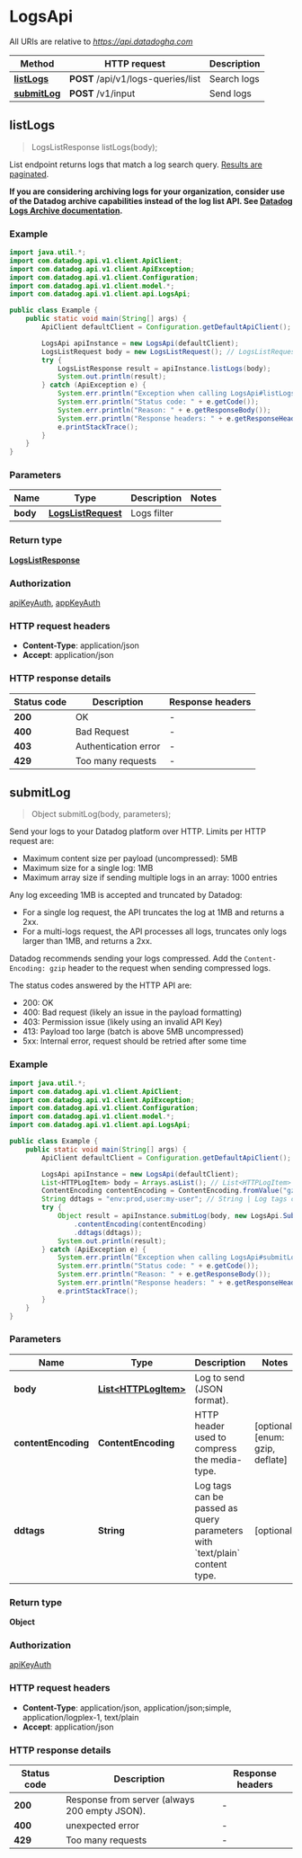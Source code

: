 # LogsApi

All URIs are relative to *https://api.datadoghq.com*

| Method                                | HTTP request                       | Description |
| ------------------------------------- | ---------------------------------- | ----------- |
| [**listLogs**](LogsApi.md#listLogs)   | **POST** /api/v1/logs-queries/list | Search logs |
| [**submitLog**](LogsApi.md#submitLog) | **POST** /v1/input                 | Send logs   |

## listLogs

> LogsListResponse listLogs(body);

List endpoint returns logs that match a log search query.
[Results are paginated][1].

**If you are considering archiving logs for your organization,
consider use of the Datadog archive capabilities instead of the log list API.
See [Datadog Logs Archive documentation][2].**

[1]: /logs/guide/collect-multiple-logs-with-pagination
[2]: https://docs.datadoghq.com/logs/archives

### Example

```java
import java.util.*;
import com.datadog.api.v1.client.ApiClient;
import com.datadog.api.v1.client.ApiException;
import com.datadog.api.v1.client.Configuration;
import com.datadog.api.v1.client.model.*;
import com.datadog.api.v1.client.api.LogsApi;

public class Example {
    public static void main(String[] args) {
        ApiClient defaultClient = Configuration.getDefaultApiClient();

        LogsApi apiInstance = new LogsApi(defaultClient);
        LogsListRequest body = new LogsListRequest(); // LogsListRequest | Logs filter
        try {
            LogsListResponse result = apiInstance.listLogs(body);
            System.out.println(result);
        } catch (ApiException e) {
            System.err.println("Exception when calling LogsApi#listLogs");
            System.err.println("Status code: " + e.getCode());
            System.err.println("Reason: " + e.getResponseBody());
            System.err.println("Response headers: " + e.getResponseHeaders());
            e.printStackTrace();
        }
    }
}
```

### Parameters

| Name     | Type                                      | Description | Notes |
| -------- | ----------------------------------------- | ----------- | ----- |
| **body** | [**LogsListRequest**](LogsListRequest.md) | Logs filter |

### Return type

[**LogsListResponse**](LogsListResponse.md)

### Authorization

[apiKeyAuth](README.md#apiKeyAuth), [appKeyAuth](README.md#appKeyAuth)

### HTTP request headers

- **Content-Type**: application/json
- **Accept**: application/json

### HTTP response details

| Status code | Description          | Response headers |
| ----------- | -------------------- | ---------------- |
| **200**     | OK                   | -                |
| **400**     | Bad Request          | -                |
| **403**     | Authentication error | -                |
| **429**     | Too many requests    | -                |

## submitLog

> Object submitLog(body, parameters);

Send your logs to your Datadog platform over HTTP. Limits per HTTP request are:

- Maximum content size per payload (uncompressed): 5MB
- Maximum size for a single log: 1MB
- Maximum array size if sending multiple logs in an array: 1000 entries

Any log exceeding 1MB is accepted and truncated by Datadog:

- For a single log request, the API truncates the log at 1MB and returns a 2xx.
- For a multi-logs request, the API processes all logs, truncates only logs larger than 1MB, and returns a 2xx.

Datadog recommends sending your logs compressed.
Add the `Content-Encoding: gzip` header to the request when sending compressed logs.

The status codes answered by the HTTP API are:

- 200: OK
- 400: Bad request (likely an issue in the payload formatting)
- 403: Permission issue (likely using an invalid API Key)
- 413: Payload too large (batch is above 5MB uncompressed)
- 5xx: Internal error, request should be retried after some time

### Example

```java
import java.util.*;
import com.datadog.api.v1.client.ApiClient;
import com.datadog.api.v1.client.ApiException;
import com.datadog.api.v1.client.Configuration;
import com.datadog.api.v1.client.model.*;
import com.datadog.api.v1.client.api.LogsApi;

public class Example {
    public static void main(String[] args) {
        ApiClient defaultClient = Configuration.getDefaultApiClient();

        LogsApi apiInstance = new LogsApi(defaultClient);
        List<HTTPLogItem> body = Arrays.asList(); // List<HTTPLogItem> | Log to send (JSON format).
        ContentEncoding contentEncoding = ContentEncoding.fromValue("gzip"); // ContentEncoding | HTTP header used to compress the media-type.
        String ddtags = "env:prod,user:my-user"; // String | Log tags can be passed as query parameters with `text/plain` content type.
        try {
            Object result = apiInstance.submitLog(body, new LogsApi.SubmitLogOptionalParameters()
                .contentEncoding(contentEncoding)
                .ddtags(ddtags));
            System.out.println(result);
        } catch (ApiException e) {
            System.err.println("Exception when calling LogsApi#submitLog");
            System.err.println("Status code: " + e.getCode());
            System.err.println("Reason: " + e.getResponseBody());
            System.err.println("Response headers: " + e.getResponseHeaders());
            e.printStackTrace();
        }
    }
}
```

### Parameters

| Name                | Type                                          | Description                                                                          | Notes                            |
| ------------------- | --------------------------------------------- | ------------------------------------------------------------------------------------ | -------------------------------- |
| **body**            | [**List&lt;HTTPLogItem&gt;**](HTTPLogItem.md) | Log to send (JSON format).                                                           |
| **contentEncoding** | **ContentEncoding**                           | HTTP header used to compress the media-type.                                         | [optional] [enum: gzip, deflate] |
| **ddtags**          | **String**                                    | Log tags can be passed as query parameters with &#x60;text/plain&#x60; content type. | [optional]                       |

### Return type

**Object**

### Authorization

[apiKeyAuth](README.md#apiKeyAuth)

### HTTP request headers

- **Content-Type**: application/json, application/json;simple, application/logplex-1, text/plain
- **Accept**: application/json

### HTTP response details

| Status code | Description                                   | Response headers |
| ----------- | --------------------------------------------- | ---------------- |
| **200**     | Response from server (always 200 empty JSON). | -                |
| **400**     | unexpected error                              | -                |
| **429**     | Too many requests                             | -                |
